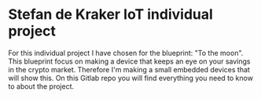 # Stefan de Kraker IoT individual project
For this individual project I have chosen for the blueprint: "To the moon".
This blueprint focus on making a device that keeps an eye on your savings in the crypto market.
Therefore I'm making a small embedded devices that will show this.
On this Gitlab repo you will find everything you need to know to about the project.
